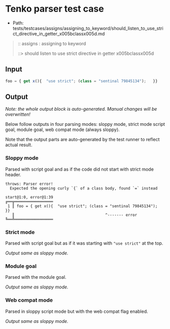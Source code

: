 # Tenko parser test case

- Path: tests/testcases/assigns/assigning_to_keyword/should_listen_to_use_strict_directive_in_getter_x005bclassx005d.md

> :: assigns : assigning to keyword
>
> ::> should listen to use strict directive in getter x005bclassx005d

## Input

`````js
foo = { get x(){  "use strict"; (class = "sentinal 79845134");   }}
`````

## Output

_Note: the whole output block is auto-generated. Manual changes will be overwritten!_

Below follow outputs in four parsing modes: sloppy mode, strict mode script goal, module goal, web compat mode (always sloppy).

Note that the output parts are auto-generated by the test runner to reflect actual result.

### Sloppy mode

Parsed with script goal and as if the code did not start with strict mode header.

`````
throws: Parser error!
  Expected the opening curly `{` of a class body, found `=` instead

start@1:0, error@1:39
╔══╦═════════════════
 1 ║ foo = { get x(){  "use strict"; (class = "sentinal 79845134");   }}
   ║                                        ^------- error
╚══╩═════════════════

`````

### Strict mode

Parsed with script goal but as if it was starting with `"use strict"` at the top.

_Output same as sloppy mode._

### Module goal

Parsed with the module goal.

_Output same as sloppy mode._

### Web compat mode

Parsed in sloppy script mode but with the web compat flag enabled.

_Output same as sloppy mode._
